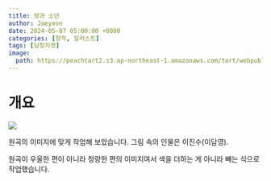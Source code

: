 ```yaml
---
title: 땅과 소년
author: Jaeyeon
date: 2024-05-07 05:00:00 +0800
categories: [창작, 일러스트]
tags: [담청지영]
image:
  path: https://peachtart2.s3.ap-northeast-1.amazonaws.com/tart/webpublic-95125439-1d7a-4f98-a94e-45118d220c59.png
---
```


# 개요

![](https://peachtart2.s3.ap-northeast-1.amazonaws.com/tart/webpublic-95125439-1d7a-4f98-a94e-45118d220c59.png)

원곡의 이미지에 맞게 작업해 보았습니다. 그림 속의 인물은 이진수(이담영).

원곡이 우울한 편이 아니라 청량한 편의 이미지여서 색을 더하는 게 아니라 빼는 식으로 작업했습니다.